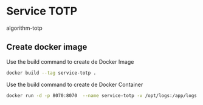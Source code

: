 # Service TOTP

algorithm-totp

## Create docker image

Use the build command to create de Docker Image

```bash
docker build --tag service-totp .
```

Use the build command to create de Docker Container

```bash
docker run -d -p 8070:8070  --name service-totp -v /opt/logs:/app/logs --network siipne-network service-totp
```